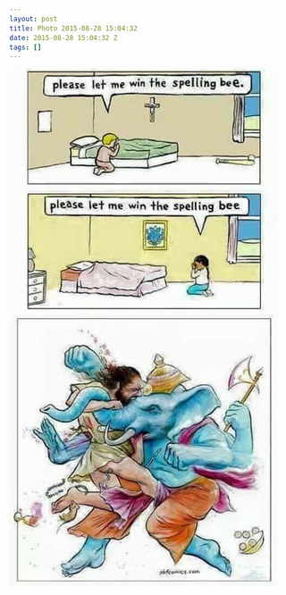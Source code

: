 ```yaml
---
layout: post
title: Photo 2015-08-28 15:04:32
date: 2015-08-28 15:04:32 Z
tags: []
---
```

![](/media/2015/08/127791843774.jpg)
